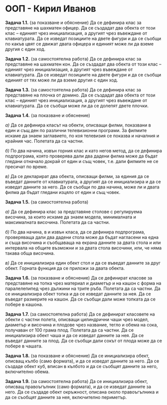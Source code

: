 ООП - Кирил Иванов
========
**Задача 1.1.** (за показване и обяснение) Да се дефинира клас за представяне на шахматен офицер. Да се създадат два обекта от този клас – единият чрез инициализация, а другият чрез въвеждане от клавиатурата. Да се изведат позициите на двете фигури и да се съобщи по какъв цвят се движат двата офицера и единият може ли да вземе другия с един ход.


**Задача 1.2.** (за самостоятелна работа) Да се дефинира клас за представяне на шахматен кон. Да се създадат два обекта от този клас – единият чрез инициализация, а другият чрез въвеждане от клавиатурата. Да се изведат позициите на двете фигури и да се съобщи единият от тях може ли да вземе другия с един ход.


**Задача 1.3.** (за самостоятелна работа) Да се дефинира клас за представяне на плочка от домино. Да се създадат два обекта от този клас – единият чрез инициализация, а другият чрез въвеждане от клавиатурата. Да се съобщи може ли да се долепят двете плочки.


**Задача 1.4.** (за показване и обяснение)

*а)* Да се дефинира класът на обекти, описващи филми, показвани в един и същ ден по различни телевизионни програми. За филмите искаме да знаем заглавието, по коя телевизия се показва и началния и крайния час. Полетата да са частни.

*б)* По два начина, извън горния клас и като негов метод, да се дефинира подпрограма, която проверява дали два дадени филма може да бъдат гледани отначало докрай от един и същ човек, т.е. дали филмите не се пресичат по време.

*в)* Да се декларират два обекта, описващи филми, за единия да се въведат данните от клавиатурата, а другият да се инициализира и да се изведат данните за него. Да се съобщи по два начина, може ли и двата филма да бъдат гледани изцяло от един и същ човек.


**Задача 1.5.** (за самостоятелна работа)

*а)* Да се дефинира клас за представяне столове с регулируема височина, за които искаме да знаем модела, минималната и максималната височина. Полетата да са частни.

*б)* По два начина, в и извън класа, да се дефинира подпрограма, проверяваща дали два дадени стола може да бъдат нагласени на една и съща височина и съобщаваща на екрана данните за двата стола и или интервала на общите възможни и за двата стола височини, или, че няма такава обща височина.

*в)* Да се инициализира един обект стол и да се въведат данните за друг обект. Горната функция да се приложи за двата обекта.


**Задача 1.6.** (за показване и обяснение) Да се дефинират класове за представяне на топка чрез материал и диаметър и на кашон с форма на паралелепипед чрез дължини на трите ръба. Полетата да са частни. Да се инициализира обект топка и да се изведат данните за нея. Да се въведат размерите на кашон. Да се съобщи дали може топката да се побере в кашона.


**Задача 1.7.** (за самостоятелна работа) Да се дефинират класовете на обекти с частни полета, описващи цилиндрични чаши чрез модел, диаметър и височина и плодове чрез название, тегло и обема на сока, получаван от 100 грама плод. Полетата да са частни. Да се инициализира обект чаша и да се изведат данните за нея. Да се въведат данните за плод. Да се съобщи дали сокът от плода може да се побере в чашата.


**Задача 1.8.** (за показване и обяснение) Да се инициализира обект, описващ кълбо (само формата), и да се изведат данните за него. Да се създаде обект куб, вписан в кълбото и да се съобщят данните за него, включително обема.


**Задача 1.9.** (за самостоятелна работа) Да се инициализира обект, описващ правоъгълник (само формата), и да се изведат данните за него. Да се създаде обект окръжност, описана около правоъгълника и да се съобщят данните за нея, включително периметър.